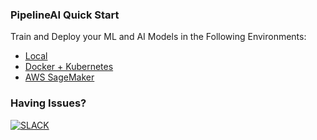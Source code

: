 ### PipelineAI Quick Start
Train and Deploy your ML and AI Models in the Following Environments:
* [Local](local)
* [Docker + Kubernetes](docker-kube)
* [AWS SageMaker](sagemaker)

### Having Issues?
[![SLACK](http://pipeline.ai/assets/img/slack-logo.png)](https://join.slack.com/t/pipelineai/shared_invite/enQtMjg3MTYzNjg1OTY5LWQxM2E5MDFhYTAzMDdkYmU2NjEyMmIxYTg5MjcyZGE3N2JiMWM4OWQxMzI2NzVlNTk3Y2JlMjQ1MWM3M2M0Mjc)

